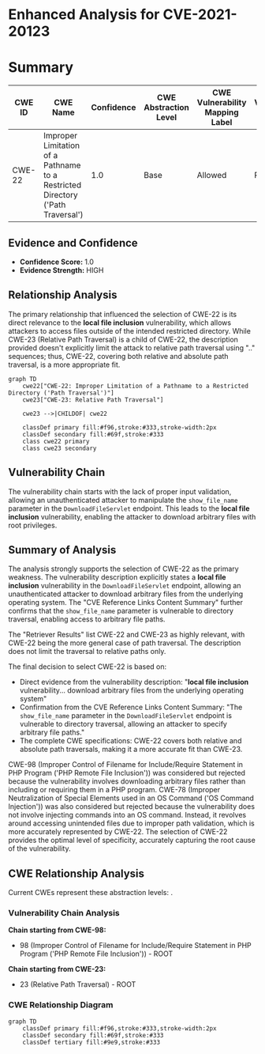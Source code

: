 # Enhanced Analysis for CVE-2021-20123

# Summary
| CWE ID | CWE Name | Confidence | CWE Abstraction Level | CWE Vulnerability Mapping Label | CWE-Vulnerability Mapping Notes |
|---|---|---|---|---|---|
| CWE-22 | Improper Limitation of a Pathname to a Restricted Directory ('Path Traversal') | 1.0 | Base | Allowed | Primary CWE |

## Evidence and Confidence

*   **Confidence Score:** 1.0
*   **Evidence Strength:** HIGH

## Relationship Analysis
The primary relationship that influenced the selection of CWE-22 is its direct relevance to the **local file inclusion** vulnerability, which allows attackers to access files outside of the intended restricted directory. While CWE-23 (Relative Path Traversal) is a child of CWE-22, the description provided doesn't explicitly limit the attack to relative path traversal using ".." sequences; thus, CWE-22, covering both relative and absolute path traversal, is a more appropriate fit.

```mermaid
graph TD
    cwe22["CWE-22: Improper Limitation of a Pathname to a Restricted Directory ('Path Traversal')"]
    cwe23["CWE-23: Relative Path Traversal"]
    
    cwe23 -->|CHILDOF| cwe22
    
    classDef primary fill:#f96,stroke:#333,stroke-width:2px
    classDef secondary fill:#69f,stroke:#333
    class cwe22 primary
    class cwe23 secondary
```

## Vulnerability Chain
The vulnerability chain starts with the lack of proper input validation, allowing an unauthenticated attacker to manipulate the `show_file_name` parameter in the `DownloadFileServlet` endpoint. This leads to the **local file inclusion** vulnerability, enabling the attacker to download arbitrary files with root privileges.

## Summary of Analysis
The analysis strongly supports the selection of CWE-22 as the primary weakness. The vulnerability description explicitly states a **local file inclusion** vulnerability in the `DownloadFileServlet` endpoint, allowing an unauthenticated attacker to download arbitrary files from the underlying operating system. The "CVE Reference Links Content Summary" further confirms that the `show_file_name` parameter is vulnerable to directory traversal, enabling access to arbitrary file paths.

The "Retriever Results" list CWE-22 and CWE-23 as highly relevant, with CWE-22 being the more general case of path traversal. The description does not limit the traversal to relative paths only.

The final decision to select CWE-22 is based on:
- Direct evidence from the vulnerability description: "**local file inclusion** vulnerability... download arbitrary files from the underlying operating system"
- Confirmation from the CVE Reference Links Content Summary: "The `show_file_name` parameter in the `DownloadFileServlet` endpoint is vulnerable to directory traversal, allowing an attacker to specify arbitrary file paths."
- The complete CWE specifications: CWE-22 covers both relative and absolute path traversals, making it a more accurate fit than CWE-23.

CWE-98 (Improper Control of Filename for Include/Require Statement in PHP Program ('PHP Remote File Inclusion')) was considered but rejected because the vulnerability involves downloading arbitrary files rather than including or requiring them in a PHP program. CWE-78 (Improper Neutralization of Special Elements used in an OS Command ('OS Command Injection')) was also considered but rejected because the vulnerability does not involve injecting commands into an OS command. Instead, it revolves around accessing unintended files due to improper path validation, which is more accurately represented by CWE-22. The selection of CWE-22 provides the optimal level of specificity, accurately capturing the root cause of the vulnerability.


## CWE Relationship Analysis

Current CWEs represent these abstraction levels: .


### Vulnerability Chain Analysis

**Chain starting from CWE-98:**
- 98 (Improper Control of Filename for Include/Require Statement in PHP Program ('PHP Remote File Inclusion')) - ROOT


**Chain starting from CWE-23:**
- 23 (Relative Path Traversal) - ROOT



### CWE Relationship Diagram

```mermaid
graph TD
    classDef primary fill:#f96,stroke:#333,stroke-width:2px
    classDef secondary fill:#69f,stroke:#333
    classDef tertiary fill:#9e9,stroke:#333
```